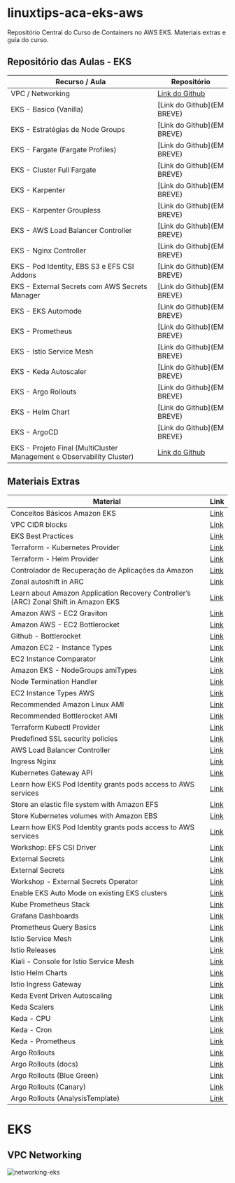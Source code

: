 # linuxtips-aca-eks-aws
Repositório Central do Curso de Containers no AWS EKS. Materiais extras e guia do curso.
## Repositório das Aulas - EKS

| Recurso / Aula                | Repositório                                                                                                           |
|-------------------------------|-----------------------------------------------------------------------------------------------------------------------|
| VPC / Networking              | [Link do Github](https://github.com/ft3ix3iR4/linuxtips-aca-aws-eks-networking)
| EKS - Basico (Vanilla)          | [Link do Github](EM BREVE)
| EKS - Estratégias de Node Groups  | [Link do Github](EM BREVE)
| EKS - Fargate (Fargate Profiles)   | [Link do Github](EM BREVE)
| EKS - Cluster Full Fargate   | [Link do Github](EM BREVE)
| EKS - Karpenter               | [Link do Github](EM BREVE)
| EKS - Karpenter Groupless   | [Link do Github](EM BREVE)
| EKS - AWS Load Balancer Controller   | [Link do Github](EM BREVE)
| EKS - Nginx Controller   | [Link do Github](EM BREVE)
| EKS - Pod Identity, EBS S3 e EFS CSI Addons   | [Link do Github](EM BREVE)
| EKS - External Secrets com AWS Secrets Manager   | [Link do Github](EM BREVE)
| EKS - EKS Automode   | [Link do Github](EM BREVE)
| EKS - Prometheus  | [Link do Github](EM BREVE)
| EKS - Istio Service Mesh | [Link do Github](EM BREVE)
| EKS - Keda Autoscaler | [Link do Github](EM BREVE)
| EKS - Argo Rollouts | [Link do Github](EM BREVE)
| EKS - Helm Chart | [Link do Github](EM BREVE)
| EKS - ArgoCD | [Link do Github](EM BREVE)
| EKS - Projeto Final (MultiCluster Management e Observability Cluster) | [Link do Github](/extras/eks-projeto-final/)

## Materiais Extras 

| Material                                          | Link                                                                                                                                              |
|---------------------------------------------------|---------------------------------------------------------------------------------------------------------------------------------------------------|
| Conceitos Básicos Amazon EKS                      | [Link](https://aws.amazon.com/pt/eks/getting-started/)                                                                                            |
| VPC CIDR blocks                                   | [Link](https://docs.aws.amazon.com/vpc/latest/userguide/vpc-cidr-blocks.html#vpc-sizing-ipv4)                                                     | 
| EKS Best Practices                                  | [Link](https://aws.github.io/aws-eks-best-practices/)                                                     | 
| Terraform - Kubernetes Provider                    | [Link](https://registry.terraform.io/providers/hashicorp/kubernetes/latest/docs)          | 
| Terraform - Helm Provider                          | [Link](https://registry.terraform.io/providers/hashicorp/helm/latest/docs)            |
| Controlador de Recuperação de Aplicações da Amazon | [Link](https://aws.amazon.com/pt/application-recovery-controller/)                                                                                 | 
| Zonal autoshift in ARC                              | [Link](https://docs.aws.amazon.com/r53recovery/latest/dg/arc-zonal-autoshift.html)                                                               | 
| Learn about Amazon Application Recovery Controller’s (ARC) Zonal Shift in Amazon EKS | [Link](https://docs.aws.amazon.com/eks/latest/userguide/zone-shift.html)                                        | 
| Amazon AWS - EC2 Graviton                          | [Link](https://aws.amazon.com/pt/pm/ec2-graviton/)                                                                                                | 
| Amazon AWS - EC2 Bottlerocket | [Link](https://aws.amazon.com/pt/bottlerocket/?amazon-bottlerocket-whats-new.sort-by=item.additionalFields.postDateTime&amazon-bottlerocket-whats-new.sort-order=desc) |
| Github - Bottlerocket                              | [Link](https://github.com/bottlerocket-os/bottlerocket)                                                                                           |
| Amazon EC2 - Instance Types                        | [Link](https://aws.amazon.com/ec2/instance-types/)                                                                                                |
| EC2 Instance Comparator                            | [Link](https://instances.vantage.sh)                                                                                                              |
| Amazon EKS - NodeGroups amiTypes                   | [Link](https://docs.aws.amazon.com/eks/latest/APIReference/API_Nodegroup.html#AmazonEKS-Type-Nodegroup-amiType)                                   |
| Node Termination Handler                           | [Link](https://github.com/aws/aws-node-termination-handler)                                                                                       |
| EC2 Instance Types AWS                             | [Link](https://aws.amazon.com/pt/ec2/instance-types/)                                                                                             |
| Recommended Amazon Linux AMI                       | [Link](https://docs.aws.amazon.com/eks/latest/userguide/retrieve-ami-id.html)                                                                     |
| Recommended Bottlerocket AMI                       | [Link](https://docs.aws.amazon.com/eks/latest/userguide/retrieve-ami-id.html)                                                                     |
| Terraform Kubectl Provider                         | [Link](https://docs.aws.amazon.com/eks/latest/userguide/retrieve-ami-id-bottlerocket.html)                                                        |
| Predefined SSL security policies                   | [Link](https://docs.aws.amazon.com/elasticloadbalancing/latest/classic/elb-security-policy-table.html)                                            |
| AWS Load Balancer Controller                       | [Link](https://kubernetes-sigs.github.io/aws-load-balancer-controller/)                                                                           |
| Ingress Nginx                                      | [Link](https://github.com/kubernetes/ingress-nginx/tree/main/charts/ingress-nginx)                                                                |
| Kubernetes Gateway API                             | [Link](https://gateway-api.sigs.k8s.io/guides/)                       |
| Learn how EKS Pod Identity grants pods access to AWS services | [Link](https://docs.aws.amazon.com/eks/latest/userguide/pod-identities.html) |
| Store an elastic file system with Amazon EFS  | [Link](https://docs.aws.amazon.com/eks/latest/userguide/efs-csi.html) |
| Store Kubernetes volumes with Amazon EBS | [Link](https://docs.aws.amazon.com/eks/latest/userguide/ebs-csi.html) |
| Learn how EKS Pod Identity grants pods access to AWS services | [Link](https://docs.aws.amazon.com/eks/latest/userguide/pod-identities.html) |
| Workshop: EFS CSI Driver | [Link](https://www.eksworkshop.com/docs/fundamentals/storage/efs/efs-csi-driver) |
| External Secrets | [Link](https://github.com/external-secrets/external-secrets) | 
| External Secrets | [Link](https://github.com/external-secrets/external-secrets) |
| Workshop - External Secrets Operator | [Link](https://www.eksworkshop.com/docs/security/secrets-management/secrets-manager/external-secrets) |
| Enable EKS Auto Mode on existing EKS clusters | [Link](https://docs.aws.amazon.com/eks/latest/userguide/migrate-auto.html) |
| Kube Prometheus Stack | [Link](https://github.com/prometheus-community/helm-charts/tree/main/charts/kube-prometheus-stack) |
| Grafana Dashboards | [Link](https://grafana.com/grafana/dashboards/) |
| Prometheus Query Basics | [Link](https://prometheus.io/docs/prometheus/latest/querying/basics/) |
| Istio Service Mesh | [Link](https://istio.io/) |
| Istio Releases | [Link](https://github.com/istio/istio/releases) |
| Kiali - Console for Istio Service Mesh | [Link](https://kiali.io/) |
| Istio Helm Charts | [Link](https://github.com/istio/istio/tree/master/manifests/charts) |
| Istio Ingress Gateway | [Link](https://github.com/istio/istio/blob/master/manifests/charts/gateways/istio-ingress/values.yaml) |
| Keda Event Driven Autoscaling | [Link](https://keda.sh/) |
| Keda Scalers | [Link](https://keda.sh/docs/2.16/scalers/) |
| Keda - CPU | [Link](https://keda.sh/docs/2.16/scalers/cpu/) |
| Keda - Cron | [Link](https://keda.sh/docs/2.16/scalers/cron/) |
| Keda - Prometheus | [Link](https://keda.sh/docs/2.16/scalers/prometheus/) |
| Argo Rollouts | [Link](https://argoproj.github.io/rollouts/) |
| Argo Rollouts (docs) | [Link](https://argoproj.github.io/argo-rollouts/) |
| Argo Rollouts (Blue Green) | [Link](https://argoproj.github.io/argo-rollouts/features/bluegreen/) |
| Argo Rollouts (Canary) | [Link](https://argoproj.github.io/argo-rollouts/features/canary/) |
| Argo Rollouts (AnalysisTemplate) | [Link](https://argoproj.github.io/argo-rollouts/analysis/prometheus/) |

# EKS 

## VPC Networking

![networking-eks](https://github.com/user-attachments/assets/41b47ef5-6ea6-4d2a-a9ce-821ab982543c)